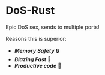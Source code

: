 # DoS-Rust
Epic DoS sex, sends to multiple ports!

Reasons this is superior:
* ***Memory Safety*** 🔒 
* ***Blazing Fast*** 🚀 
* ***Productive code*** 🤑
